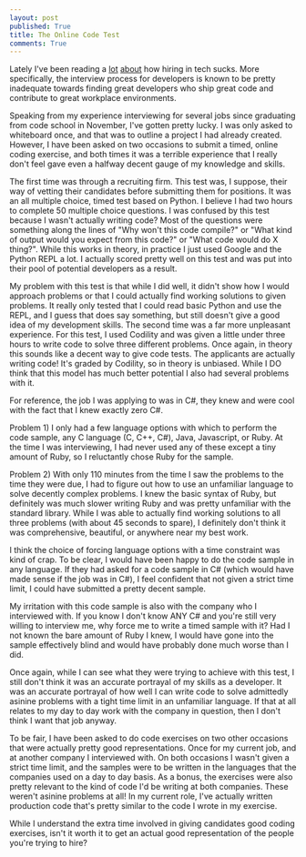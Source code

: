 ```yaml
---
layout: post
published: True
title: The Online Code Test
comments: True
---
```


Lately I've been reading a [lot](https://medium.com/@evnowandforever/f-you-i-quit-hiring-is-broken-bb8f3a48d324#.9pvmlyqsg) [about](http://www.daedtech.com/hiring-is-broken/) how hiring in tech sucks. More specifically, the interview process for developers is known to be pretty inadequate towards finding great developers who ship great code and contribute to great workplace environments.

Speaking from my experience interviewing for several jobs since graduating from code school in November, I've gotten pretty lucky. I was only asked to whiteboard once, and that was to outline a project I had already created. However, I have been asked on two occasions to submit a timed, online coding exercise, and both times it was a terrible experience that I really don't feel gave even a halfway decent gauge of my knowledge and skills.

The first time was through a recruiting firm. This test was, I suppose, their way of vetting their candidates before submitting them for positions. It was an all multiple choice, timed test based on Python. I believe I had two hours to complete 50 multiple choice questions. I was confused by this test because I wasn't actually writing code? Most of the questions were something along the lines of "Why won't this code compile?" or "What kind of output would you expect from this code?" or "What code would do X thing?". While this works in theory, in practice I just used Google and the Python REPL a lot. I actually scored pretty well on this test and was put into their pool of potential developers as a result.

My problem with this test is that while I did well, it didn't show how I would approach problems or that I could actually find working solutions to given problems. It really only tested that I could read basic Python and use the REPL, and I guess that does say something, but still doesn't give a good idea of my development skills.
The second time was a far more unpleasant experience. For this test, I used Codility and was given a little under three hours to write code to solve three different problems. Once again, in theory this sounds like a decent way to give code tests. The applicants are actually writing code! It's graded by Codility, so in theory is unbiased. While I DO think that this model has much better potential I also had several problems with it.

For reference, the job I was applying to was in C#, they knew and were cool with the fact that I knew exactly zero C#.

Problem 1) I only had a few language options with which to perform the code sample, any C language (C, C++, C#), Java, Javascript, or Ruby. At the time I was interviewing, I had never used any of these except a tiny amount of Ruby, so I reluctantly chose Ruby for the sample.

Problem 2) With only 110 minutes from the time I saw the problems to the time they were due, I had to figure out how to use an unfamiliar language to solve decently complex problems. I knew the basic syntax of Ruby, but definitely was much slower writing Ruby and was pretty unfamiliar with the standard library. While I was able to actually find working solutions to all three problems (with about 45 seconds to spare), I definitely don't think it was comprehensive, beautiful, or anywhere near my best work.

I think the choice of forcing language options with a time constraint was kind of crap. To be clear, I would have been happy to do the code sample in any language. If they had asked for a code sample in C# (which would have made sense if the job was in C#), I feel confident that not given a strict time limit, I could have submitted a pretty decent sample.

My irritation with this code sample is also with the company who I interviewed with. If you know I don't know ANY C# and you're still very willing to interview me, why force me to write a timed sample with it? Had I not known the bare amount of Ruby I knew, I would have gone into the sample effectively blind and would have probably done much worse than I did.

Once again, while I can see what they were trying to achieve with this test, I still don't think it was an accurate portrayal of my skills as a developer. It was an accurate portrayal of how well I can write code to solve admittedly asinine problems with a tight time limit in an unfamiliar language. If that at all relates to my day to day work with the company in question, then I don't think I want that job anyway.

To be fair, I have been asked to do code exercises on two other occasions that were actually pretty good representations. Once for my current job, and at another company I interviewed with. On both occasions I wasn't given a strict time limit, and the samples were to be written in the languages that the companies used on a day to day basis. As a bonus, the exercises were also pretty relevant to the kind of code I'd be writing at both companies. These weren't asinine problems at all! In my current role, I've actually written production code that's pretty similar to the code I wrote in my exercise.

While I understand the extra time involved in giving candidates good coding exercises, isn't it worth it to get an actual good representation of the people you're trying to hire?
